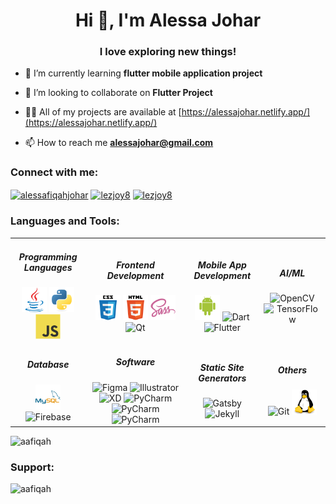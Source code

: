 <h1 align="center">Hi 👋, I'm Alessa Johar</h1>
<h3 align="center">I love exploring new things!</h3>

- 🌱 I’m currently learning **flutter mobile application project**

- 👯 I’m looking to collaborate on **Flutter Project**

- 👨‍💻 All of my projects are available at [https://alessajohar.netlify.app/](https://alessajohar.netlify.app/)

- 📫 How to reach me **alessajohar@gmail.com**

<h3 align="left">Connect with me:</h3>
<p align="left">
<a href="https://linkedin.com/in/alessafiqahjohar" target="blank"><img align="center" src="https://raw.githubusercontent.com/rahuldkjain/github-profile-readme-generator/master/src/images/icons/Social/linked-in-alt.svg" alt="alessafiqahjohar" height="30" width="40" /></a>
<a href="https://instagram.com/lezjoy8" target="blank"><img align="center" src="https://raw.githubusercontent.com/rahuldkjain/github-profile-readme-generator/master/src/images/icons/Social/instagram.svg" alt="lezjoy8" height="30" width="40" /></a>
<a href="https://www.youtube.com/c/lezjoy8" target="blank"><img align="center" src="https://raw.githubusercontent.com/rahuldkjain/github-profile-readme-generator/master/src/images/icons/Social/youtube.svg" alt="lezjoy8" height="30" width="40" /></a>
</p>

<h3 align="left">Languages and Tools:</h3>
<table>
        <tbody>
            <tr>
                <td align="center">
                    <h5>Programming Languages</h5>                    
                    <img src="https://raw.githubusercontent.com/devicons/devicon/master/icons/java/java-original.svg" alt="Java" width="40" height="40">
                    <img src="https://raw.githubusercontent.com/devicons/devicon/master/icons/python/python-original.svg" alt="Python" width="40" height="40">
                    <img src="https://raw.githubusercontent.com/devicons/devicon/master/icons/javascript/javascript-original.svg" alt="JavaScript" width="40" height="40">
                </td>
                <td align="center">
                    <h5>Frontend Development</h5>
                    <img src="https://raw.githubusercontent.com/devicons/devicon/master/icons/css3/css3-original-wordmark.svg" alt="CSS3" width="40" height="40">
                    <img src="https://raw.githubusercontent.com/devicons/devicon/master/icons/html5/html5-original-wordmark.svg" alt="HTML5" width="40" height="40">
                    <img src="https://raw.githubusercontent.com/devicons/devicon/master/icons/sass/sass-original.svg" alt="Sass" width="40" height="40">
                    <img src="https://upload.wikimedia.org/wikipedia/commons/0/0b/Qt_logo_2016.svg" alt="Qt" width="40" height="40">
                </td>     
                <td align="center">
                    <h5>Mobile App Development</h5>               
                    <img src="https://raw.githubusercontent.com/devicons/devicon/master/icons/android/android-original-wordmark.svg" alt="Android" width="40" height="40">
                    <img src="https://www.vectorlogo.zone/logos/dartlang/dartlang-icon.svg" alt="Dart" width="40" height="40">
                    <img src="https://www.vectorlogo.zone/logos/flutterio/flutterio-icon.svg" alt="Flutter" width="40" height="40">
                </td>
                <td align="center">
                    <h5>AI/ML</h5>
                    <img src="https://www.vectorlogo.zone/logos/opencv/opencv-icon.svg" alt="OpenCV" width="40" height="40">
                    <img src="https://www.vectorlogo.zone/logos/tensorflow/tensorflow-icon.svg" alt="TensorFlow" width="40" height="40">
                </td>                         
            </tr>
            <tr>                
                <td align="center">
                    <h5>Database</h5>
                    <img src="https://raw.githubusercontent.com/devicons/devicon/master/icons/mysql/mysql-original-wordmark.svg" alt="MySQL" width="40" height="40">
                    <img src="https://www.vectorlogo.zone/logos/firebase/firebase-icon.svg" alt="Firebase" width="40" height="40">
                </td>  
                <td align="center">
                    <h5>Software</h5>
                    <img src="https://www.vectorlogo.zone/logos/figma/figma-icon.svg" alt="Figma" width="40" height="40">
                    <img src="https://www.vectorlogo.zone/logos/adobe_illustrator/adobe_illustrator-icon.svg" alt="Illustrator" width="40" height="40">
                    <img src="https://cdn.worldvectorlogo.com/logos/adobe-xd.svg" alt="XD" width="40" height="40">  
                    <img src="https://upload.wikimedia.org/wikipedia/commons/thumb/9/98/Apache_NetBeans_Logo.svg/1776px-Apache_NetBeans_Logo.svg.png" alt="PyCharm" width="40" height="40"> 
                    <img src="https://upload.wikimedia.org/wikipedia/commons/thumb/1/1d/PyCharm_Icon.svg/1200px-PyCharm_Icon.svg.png" alt="PyCharm" width="40" height="40"> 
                    <img src="https://upload.wikimedia.org/wikipedia/commons/thumb/9/9a/Visual_Studio_Code_1.35_icon.svg/2048px-Visual_Studio_Code_1.35_icon.svg.png" alt="PyCharm" width="40" height="40">                  
                </td>
                <td align="center">
                    <h5>Static Site Generators</h5>
                    <img src="https://www.vectorlogo.zone/logos/gatsbyjs/gatsbyjs-icon.svg" alt="Gatsby" width="40" height="40">
                    <img src="https://www.vectorlogo.zone/logos/jekyllrb/jekyllrb-icon.svg" alt="Jekyll" width="40" height="40">
                </td>
                <td align="center">      
                    <h5>Others</h5>
                    <img src="https://www.vectorlogo.zone/logos/git-scm/git-scm-icon.svg" alt="Git" width="40" height="40">
                    <img src="https://raw.githubusercontent.com/devicons/devicon/master/icons/linux/linux-original.svg" alt="Linux" width="40" height="40">
                </td>              
            </tr>          
        </tbody>
    </table>



<p align="left"><img src="https://github-readme-stats.vercel.app/api/top-langs?username=aafiqah&show_icons=true&locale=en&layout=compact" alt="aafiqah" /></p>

<h3 align="left">Support:</h3>
<p><a href="https://ko-fi.com/aafiqah"> <img align="left" src="https://cdn.ko-fi.com/cdn/kofi3.png?v=3" height="50" width="210" alt="aafiqah" /></a> </p>
